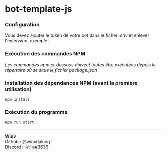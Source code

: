 # bot-template-js

### Configuration

Vous devez ajouter le token de votre bot dans le ficher _.env_ et enlever l'extension _.exemple_ !

### Exécution des commandes NPM

_Les commandes npm ci-dessous doivent toutes être exécutées depuis le répertoire où se situe le fichier package.json_

### Installation des dépendances NPM (avant la première utilisation)

`npm install`

### Exécution du programme

`npm run start`

---

**Winv**<br>
Github : @winvdaking<br/>
Discord : 𝒲𝑖𝑛𝑣#3639
